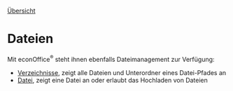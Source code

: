 ﻿[Übersicht](https://github.com/daturainformatik/econOfficeREST-API)

# Dateien

Mit econOffice<sup>&reg;</sup> steht ihnen ebenfalls Dateimanagement zur Verfügung:

* [Verzeichnisse](https://github.com/daturainformatik/econOfficeREST-API/tree/master/files/directory), zeigt alle Dateien und Unterordner eines Datei-Pfades an
* [Datei](https://github.com/daturainformatik/econOfficeREST-API/tree/master/files/file), zeigt eine Datei an oder erlaubt das Hochladen von Dateien